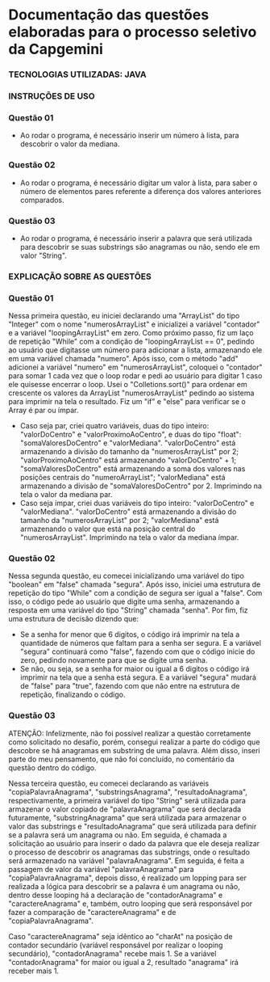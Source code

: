 # Documentação das questões elaboradas para o processo seletivo da Capgemini

### TECNOLOGIAS UTILIZADAS: JAVA

### INSTRUÇÕES DE USO

### Questão 01

- Ao rodar o programa, é necessário inserir um número à lista, para descobrir o valor da mediana.
 
### Questão 02

- Ao rodar o programa, é necessário digitar um valor à lista, para saber o número de elementos pares referente a diferença dos valores anteriores comparados.

### Questão 03

- Ao rodar o programa, é necessário inserir a palavra que será utilizada para descobrir se suas substrings são anagramas ou não, sendo ele em valor "String".

### EXPLICAÇÃO SOBRE AS QUESTÕES

### Questão 01
  Nessa primeira questão, eu iniciei declarando uma "ArrayList" do tipo "Integer" com o nome "numerosArrayList" e inicializei a variável "contador" e a variável "loopingArrayList" em zero. Como próximo passo, fiz um laço de repetição "While" com a condição de "loopingArrayList == 0", pedindo ao usuário que digitasse um número para adicionar a lista, armazenando ele em uma variável chamada "numero". Após isso, com o método "add" adicionei a variável "numero" em "numerosArrayList", coloquei o "contador" para somar 1 cada vez que o loop rodar e pedi ao usuário para digitar 1 caso ele quisesse encerrar o loop. Usei o "Colletions.sort()" para ordenar em crescente os valores da ArrayList "numerosArrayList" pedindo ao sistema para imprimir na tela o resultado. Fiz um "if" e "else" para verificar se o Array é par ou ímpar.
- Caso seja par, criei quatro variáveis, duas do tipo inteiro: "valorDoCentro" e "valorProximoAoCentro", e duas do tipo "float": "somaValoresDoCentro" e "valorMediana". "valorDoCentro" está armazenando a divisão do tamanho da "numerosArrayList" por 2; "valorProximoAoCentro" está armazenando "valorDoCentro" + 1; "somaValoresDoCentro" está armazenando a soma dos valores nas posiçôes centrais do "numeroArrayList"; "valorMediana" está armazenando a divisão de "somaValoresDoCentro" por 2. Imprimindo na tela o valor da mediana par.
- Caso seja ímpar, criei duas variáveis do tipo inteiro: "valorDoCentro" e "valorMediana". "valorDoCentro" está armazenando a divisão do tamanho da "numerosArrayList" por 2; "valorMediana" está armazenando o valor que está na posição central do "numerosArrayList". Imprimindo na tela o valor da mediana ímpar.

### Questão 02
Nessa segunda questão, eu comecei inicializando uma variável do tipo "boolean" em "false" chamada "segura". Após isso, iniciei uma estrutura de repetição do tipo "While" com a condição de segura ser igual a "false". Com isso, o código pede ao usuário que digite uma senha, armazenando a resposta em uma variável do tipo "String" chamada "senha". Por fim, fiz uma estrutura de decisão dizendo que: 

- Se a senha for menor que 6 digitos, o código irá imprimir na tela a quantidade de números que faltam para a senha ser segura. E a variável "segura" continuará como "false", fazendo com que o código inicie do zero, pedindo novamente para que se digite uma senha.
- Se não, ou seja, se a senha for maior ou igual a 6 digitos o código irá imprimir na tela que a senha está segura. E a variável "segura" mudará de "false" para "true", fazendo com que não entre na estrutura de repetição, finalizando o código.

### Questão 03

ATENÇÃO: Infelizmente, não foi possível realizar a questão corretamente como solicitado no desafio, porém, consegui realizar a parte do código que descobre se há anagramas em substring de uma palavra. Além disso, inseri parte do meu pensamento, que não foi concluído, no comentário da questão dentro do código.

Nessa terceira questão, eu comecei declarando as variáveis "copiaPalavraAnagrama", "substringsAnagrama", "resultadoAnagrama", respectivamente, a primeira variável do tipo "String" será utilizada para armazenar o valor copiado de "palavraAnagrama" que será declarada futuramente, "substringAnagrama" que será utilizada para armazenar o valor das substrings e "resultadoAnagrama" que será utilizada para definir se a palavra será um anagrama ou não. Em seguida, é chamada a solicitação ao usuário para inserir o dado da palavra que ele deseja realizar o processo de descobrir os anagramas das substrings, onde o resultado será armazenado na variável "palavraAnagrama". Em seguida, é feita a passagem de valor da variável "palavraAnagrama" para "copiaPalavraAnagrama", depois disso, é realizado um lopping para ser realizada a lógica para descobrir se a palavra é um anagrama ou não, dentro desse looping há a declaração de "contadorAnagrama" e "caractereAnagrama" e, também, outro looping que será responsável por fazer a comparação de "caractereAnagrama" e de "copiaPalavraAnagrama".

Caso "caractereAnagrama" seja idêntico ao "charAt" na posição de contador secundário (variável responsável por realizar o looping secundário), "contadorAnagrama" recebe mais 1.
Se a variável "contadorAnagrama" for maior ou igual a 2, resultado "anagrama" irá receber mais 1.

